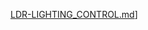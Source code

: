 [LDR-LIGHTING_CONTROL.md](https://github.com/user-attachments/files/22090273/LDR-LIGHTING_CONTROL.md)]
